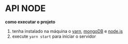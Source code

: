 # API NODE

**como executar o projeto**

1. tenha instalado na máquina o [yarn](https://classic.yarnpkg.com/en/docs/install/), [mongoDB](https://docs.mongodb.com/manual/installation/) e [node.js](https://nodejs.org/en/download/)
2. execute `yarn start` para iniciar o servidor


